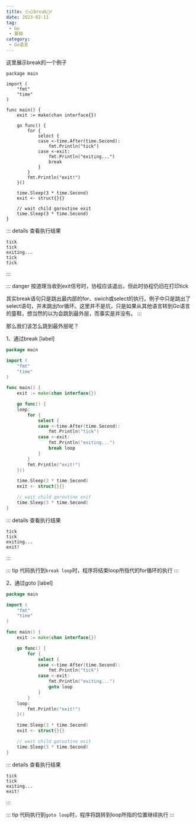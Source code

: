 ```yaml
---
title: 小心break🤦‍♂️
date: 2023-02-11
tag:
 - Go
 - 基础
category:
 - Go语言
---
```


这里展示break的一个例子

```go{18}
package main

import (
	"fmt"
	"time"
)

func main() {
	exit := make(chan interface{})

	go func() {
		for {
			select {
			case <-time.After(time.Second):
				fmt.Println("tick")
			case <-exit:
				fmt.Println("exiting...")
				break
			}
		}
		fmt.Println("exit!")
	}()

	time.Sleep(3 * time.Second)
	exit <- struct{}{}

	// wait child goroutine exit
	time.Sleep(3 * time.Second)
}
```

::: details 查看执行结果

```text
tick
tick
exiting...
tick
tick
```

:::

::: danger
按道理当收到exit信号时，协程应该退出，但此时协程仍旧在打印tick

其实break语句只是跳出最内部的for、swich或select的执行。例子中只是跳出了select语句，并未跳出for循环<Badge text="注意" type="warning"/>。这里并不是坑，只是如果从其他语言转到Go语言的童鞋，想当然的以为会跳到最外层，而事实是并没有。
:::

那么我们该怎么跳到最外层呢？

1、通过break [label]

```go {12,19}
package main

import (
	"fmt"
	"time"
)

func main() {
	exit := make(chan interface{})

	go func() {
	loop:
		for {
			select {
			case <-time.After(time.Second):
				fmt.Println("tick")
			case <-exit:
				fmt.Println("exiting...")
				break loop
			}
		}
		fmt.Println("exit!")
	}()

	time.Sleep(3 * time.Second)
	exit <- struct{}{}

	// wait child goroutine exit
	time.Sleep(3 * time.Second)
}
```

::: details 查看执行结果

```text
tick
tick
exiting...
exit!
```

:::

::: tip
代码执行到`break loop`时，程序将结束loop所指代的for循环的执行
:::

2、通过goto [label]

```go {18,21}
package main

import (
	"fmt"
	"time"
)

func main() {
	exit := make(chan interface{})

	go func() {
		for {
			select {
			case <-time.After(time.Second):
				fmt.Println("tick")
			case <-exit:
				fmt.Println("exiting...")
				goto loop
			}
		}
	loop:
		fmt.Println("exit!")
	}()

	time.Sleep(3 * time.Second)
	exit <- struct{}{}

	// wait child goroutine exit
	time.Sleep(3 * time.Second)
}
```

::: details 查看执行结果

```text
tick
tick
exiting...
exit!
```

:::

::: tip
代码执行到`goto loop`时，程序将跳转到loop所指的位置继续执行
:::
